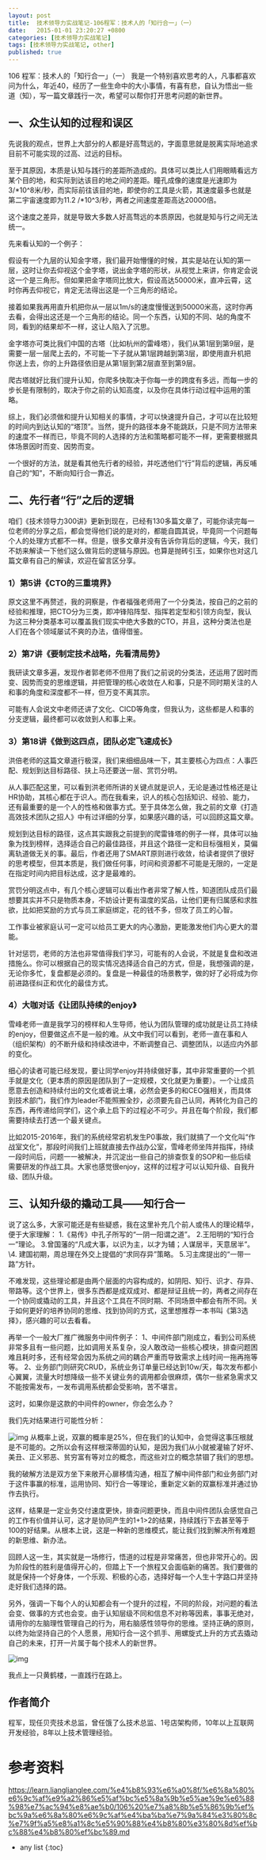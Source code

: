 ```yaml
---
layout: post
title:  技术领导力实战笔记-106程军：技术人的「知行合一」（一）
date:   2015-01-01 23:20:27 +0800
categories: [技术领导力实战笔记]
tags: [技术领导力实战笔记, other]
published: true
---
```




106 程军：技术人的「知行合一」（一）
我是一个特别喜欢思考的人，凡事都喜欢问为什么，年近40，经历了一些生命中的大小事情，有喜有悲，自认为悟出一些道（知），写一篇文章践行一次，希望可以帮你打开思考问题的新世界。

## 一、众生认知的过程和误区

先说我的观点，世界上大部分的人都是好高骛远的，字面意思就是脱离实际地追求目前不可能实现的过高、过远的目标。

至于其原因，本质是认知与践行的差距所造成的。具体可以类比人们用眼睛看远方某个目的地，和实际到达该目的地之间的差距。瞳孔成像的速度是光速即为3/*10^8米/秒，而实际前往该目的地，即使你的工具是火箭，其速度最多也就是第二宇宙速度即为11.2 /*10^3/秒，两者之间速度差距高达20000倍。

这个速度之差异，就是导致大多数人好高骛远的本质原因，也就是知与行之间无法统一。

先来看认知的一个例子：

假设有一个九层的认知金字塔，我们最开始懵懂的时候，其实是站在认知的第一层，这时让你去仰视这个金字塔，说出金字塔的形状，从视觉上来讲，你肯定会说这一个是三角形。但如果把金字塔同比放大，假设高达50000米，直冲云霄，这时你再去仰视它，肯定无法得出这是一个三角形的结论。

接着如果我再用直升机把你从一层以1m/s的速度慢慢送到50000米高，这时你再去看，会得出这还是一个三角形的结论。同一个东西，认知的不同、站的角度不同，看到的结果却不一样，这让人陷入了沉思。

金字塔亦可类比我们中国的古塔（比如杭州的雷峰塔），我们从第1层到第9层，是需要一层一层爬上去的，不可能一下子就从第1层跨越到第3层，即使用直升机把你送上去，你的上升路径依旧是从第1层到第2层直至到第9层。

爬古塔就好比我们提升认知，你爬多快取决于你每一步的跨度有多远，而每一步的步长是有限制的，取决于你之前的认知高度，以及你在具体行动过程中运用的策略。

综上，我们必须做和提升认知相关的事情，才可以快速提升自己，才可以在比较短的时间内到达认知的“塔顶”。当然，提升的路径本身不能跳跃，只是不同方法带来的速度不一样而已，毕竟不同的人选择的方法和策略都可能不一样，更需要根据具体场景因时而变、因势而变。

一个很好的方法，就是看其他先行者的经验，并吃透他们“行”背后的逻辑，再反哺自己的“知”，不断向知行合一靠近。

## 二、先行者“行”之后的逻辑

咱们《技术领导力300讲》更新到现在，已经有130多篇文章了，可能你读完每一位老师的分享之后，都会觉得他们说的是对的，都能自圆其说，毕竟同一个问题每个人的处理方式都不一样。但是，很多文章并没有告诉你背后的逻辑，今天，我们不妨来解读一下他们这么做背后的逻辑与原因。也算是抛砖引玉，如果你也对这几篇文章有自己的解读，欢迎在留言区分享。

### 1）第5讲《CTO的三重境界》

原文这里不再赘述，我的洞察是，作者福强老师用了一个分类法，按自己的之前的经验和推理，把CTO分为三类，即冲锋陷阵型、指挥若定型和引领方向型，我认为这三种分类基本可以覆盖我们现实中绝大多数的CTO，并且，这种分类法也是人们在各个领域屡试不爽的办法，值得借鉴。

### 2）第7讲《要制定技术战略，先看清局势》

我研读文章多遍，发现作者郭老师不但用了我们之前说的分类法，还运用了因时而变、因势而变的思维逻辑，并把管理的核心收敛在人和事，只是不同时期关注的人和事的角度和深度都不一样，但万变不离其宗。

可能有人会说文中老师还讲了文化、CICD等角度，但我认为，这些都是人和事的分支逻辑，最终都可以收敛到人和事上来。

### 3）第18讲《做到这四点，团队必定飞速成长》

洪倍老师的这篇文章道行极深，我们来细细品味一下，其主要核心为四点：人事匹配、规划到达目标路径、扶上马还要送一层、赏罚分明。

从人事匹配这里，可以看到洪老师所讲的关键点就是识人，无论是通过性格还是让HR协助，其核心都在于识人。而在我看来，识人的核心包括知识、经验、能力，还有最重要的是一个人的性格和做事方式。至于具体怎么做，我之前的文章《打造高效技术团队之招人》中有过详细的分享，如果感兴趣的话，可以回顾这篇文章。

规划到达目标的路径，这点其实跟我之前提到的爬雷锋塔的例子一样，具体可以抽象为找到榜样，选择适合自己的最佳路径，并且这个路径一定和目标强相关，莫偏离轨道做无关的事。最后，作者还用了SMART原则进行收敛，给读者提供了很好的思考模型，但其本质是，我们做任何事，时间和资源都不可能是无限的，一定是在指定时间内把目标达成，这才是最难的。

赏罚分明这点中，有几个核心逻辑可以看出作者非常了解人性，知道团队成员们最想要其实并不只是物质本身，不妨设计更有温度的奖品，让他们更有归属感和求胜欲，比如把奖励的方式与员工家庭绑定，花的钱不多，但攻了员工的心智。

工作事业被家庭认可一定可以给员工更大的内心激励，更能激发他们内心更大的潜能。

针对惩罚，老师的方法也非常值得我们学习，可能有的人会说，不就是复盘和改进措施么。你可以根据自己的现实情况选择适合自己的方式，但是，我想强调的是，无论你多忙，复盘都是必须的。复盘是一种最佳的场景教学，做的好了必将成为你前进路径纠正和优化的最佳方式。

### 4）大咖对话《让团队持续的enjoy》

雪峰老师一直是我学习的榜样和人生导师，他认为团队管理的成功就是让员工持续的enjoy，但要做这点不是一般的难。从文中我们可以看到，老师一直在事和人（组织架构）的不断升级和持续改进中，不断调整自己、调整团队，以适应内外部的变化。

细心的读者可能已经发现，要让同学enjoy并持续做好事，其中非常重要的一个抓手就是文化（更本质的原因是团队到了一定规模，文化就更为重要）。一个让成员愿意去创造和持续付出的文化或者说土壤，必然会更多的和CEO强相关，而具体到技术部门，我们作为leader不能照搬全抄，必须要先自己认同，再转化为自己的东西，再传递给同学们，这个承上启下的过程必不可少。并且在每个阶段，我们都需要持续去打透一个最关键点。

比如2015-2016年，我们的系统经常宕机发生P0事故，我们就搞了一个文化叫“作战室文化”，那段时间我们上班就直接去作战办公室，雪峰老师坐阵并指挥，持续一段时间后，问题一一被解决，并沉淀出一些自己的排查恢复的SOP和一些后续需要研发的作战工具。大家也感觉很enjoy，这样的过程才可以认知升级、自我升级、团队升级。

## 三、认知升级的撬动工具——知行合一

说了这么多，大家可能还是有些疑惑，我在这里补充几个前人或伟人的理论精华，便于大家理解： 1.《易传》中孔子所写的“一阴一阳谓之道”。 2.王阳明的“知行合一”理论。 3.曾国藩的“凡成大事，以识为主，以才为辅；人谋居半，天意居半”。 \4. 建国初期，周总理在外交上提倡的“求同存异”策略。 5.习主席提出的“一带一路”方针。

不难发现，这些理论都是由两个层面的内容构成的，如阴阳、知行、识才、存异、带路等。这个世界上，很多东西都是成双成对、都是辩证且统一的，两者之间存在一个协同或撬动的工具，并且这个工具在不同时期、不同场景中都会有所不同。关于如何更好的培养协同的思维、找到协同的方式，这里想推荐一本书叫《第3选择》，感兴趣的可以去看看。

再举一个一般大厂推广微服务中间件例子： 1、中间件部门刚成立，看到公司系统非常多且有一些问题，比如调用关系复杂，没人敢改动一些核心模块，排查问题困难且耗时多，还有经常会因为系统之间的耦合严重而导致需求上线时间一拖再拖等等。 2、业务部门则研究CRUD，系统业务订单量已经达到10w/天，每次发布都小心翼翼，流量大时想降级一些不关键业务的调用都会很麻烦，偶尔一些紧急需求又不能按需发布，一发布调用系统都会受影响，苦不堪言。

这时，如果你是这款的中间件的owner，你会怎么办？

我们先对结果进行可能性分析：

![img](https://learn.lianglianglee.com/%e4%b8%93%e6%a0%8f/%e6%8a%80%e6%9c%af%e9%a2%86%e5%af%bc%e5%8a%9b%e5%ae%9e%e6%88%98%e7%ac%94%e8%ae%b0/assets/ee448f5db11c546d2ff56277eff0cead.jpg) 从概率上说，双赢的概率是25%，但在我们的认知中，会觉得这事压根就是不可能的。之所以会有这样根深蒂固的认知，是因为我们从小就被灌输了好坏、美丑、正义邪恶、贫穷富有等对立的概念，而这些对立的概念禁锢了我们的思想。

我的破解方法是双方坐下来敞开心扉移情沟通，相互了解中间件部门和业务部门对于这件事赢的标准，运用协同、知行合一等理论，重新定义新的双赢标准并通过协作去执行。

这样，结果是一定业务交付速度更快，排查问题更快，而且中间件团队会感觉自己的工作有价值并认可，这才是协同产生的1+1>2的结果，持续践行下去甚至等于100的好结果。从根本上说，这是一种新的思维模式，能让我们找到解决所有难题的新思维、新办法。

回顾人这一生，其实就是一场修行，悟道的过程是非常痛苦，但也非常开心的。因为阶段性的胜利是值得开心的，但踏上下一个旅程又会面临新的痛苦。我们要做的就是保持一个好身体，一个乐观、积极的心态，选择好每一个人生十字路口并坚持走好我们选择的路。

另外，强调一下每个人的认知都会有一个提升的过程，不同的阶段，对问题的看法会变、做事的方式也会变。由于认知层级不同和信息不对称等因素，事事无绝对，请用你的左脑理性管理自己的行为，用右脑感性领导你的思维。坚持正确的原则，以终为始坚持自己的个人愿景，用知行合一这个抓手、用螺旋式上升的方式去撬动自己的未来，打开一片属于每个技术人的新世界。

![img](https://learn.lianglianglee.com/%e4%b8%93%e6%a0%8f/%e6%8a%80%e6%9c%af%e9%a2%86%e5%af%bc%e5%8a%9b%e5%ae%9e%e6%88%98%e7%ac%94%e8%ae%b0/assets/641205a5fee24fa9b297006354a77932.jpg)

我点上一只黄鹤楼，一直践行在路上。

## 作者简介

程军，现任贝壳技术总监，曾任饿了么技术总监、1号店架构师，10年以上互联网开发经验，8年以上技术管理经验。




# 参考资料

https://learn.lianglianglee.com/%e4%b8%93%e6%a0%8f/%e6%8a%80%e6%9c%af%e9%a2%86%e5%af%bc%e5%8a%9b%e5%ae%9e%e6%88%98%e7%ac%94%e8%ae%b0/106%20%e7%a8%8b%e5%86%9b%ef%bc%9a%e6%8a%80%e6%9c%af%e4%ba%ba%e7%9a%84%e3%80%8c%e7%9f%a5%e8%a1%8c%e5%90%88%e4%b8%80%e3%80%8d%ef%bc%88%e4%b8%80%ef%bc%89.md

* any list
{:toc}
